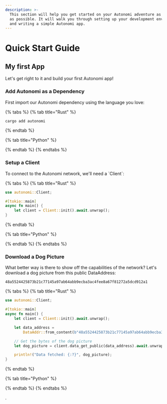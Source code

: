 ```yaml
---
description: >-
  This section will help you get started on your Autonomi adventure as quickly
  as possible. It will walk you through setting up your development environment
  and writing a simple Autonomi app.
---
```


# Quick Start Guide

## My first App

Let's get right to it and build your first Autonomi app!

### Add Autonomi as a Dependency

First import our Autonomi dependency using the language you love:

{% tabs %}
{% tab title="Rust" %}
```rust
cargo add autonomi
```
{% endtab %}

{% tab title="Python" %}

{% endtab %}
{% endtabs %}

### Setup a Client

To connect to the Autonomi network, we'll need a \`Client\`:

{% tabs %}
{% tab title="Rust" %}
```rust
use autonomi::Client;

#[tokio::main]
async fn main() {
    let client = Client::init().await.unwrap();
}
```
{% endtab %}

{% tab title="Python" %}

{% endtab %}
{% endtabs %}

### Download a Dog Picture

What better way is there to show off the capabilities of the network? Let's download a dog picture from this public DataAddress:

```
48a5524425873b21c77145a97ab64abb9ecba3ac4fee8a67f81272a5dcd912a1
```

{% tabs %}
{% tab title="Rust" %}
```rust
use autonomi::Client;

#[tokio::main]
async fn main() {
    let client = Client::init().await.unwrap();

    let data_address =
        DataAddr::from_content(b"48a5524425873b21c77145a97ab64abb9ecba3ac4fee8a67f81272a5dcd912a1");

    // Get the bytes of the dog picture
    let dog_picture = client.data_get_public(data_address).await.unwrap();

    println!("Data fetched: {:?}", dog_picture);
}
```
{% endtab %}

{% tab title="Python" %}

{% endtab %}
{% endtabs %}

.
